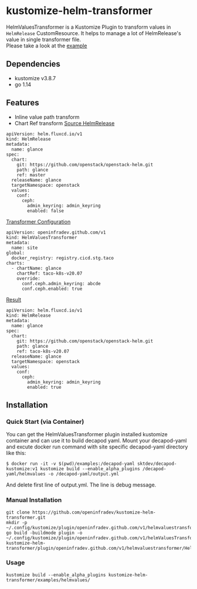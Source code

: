 # kustomize-helm-transformer
HelmValuesTransformer is a Kustomize Plugin to transform values in `HelmRelease` CustomResource.
It helps to manage a lot of HelmRelease's value in single transformer file.  
Please take a look at the [example](https://github.com/openinfradev/kustomize-helm-transformer/tree/master/examples/helmvalues)

## Dependencies
* kustomize v3.8.7
* go 1.14

## Features
* Inline value path transform
* Chart Ref transform
<u>Source HelmRelease</u>
```
apiVersion: helm.fluxcd.io/v1
kind: HelmRelease
metadata:
  name: glance
spec:
  chart:
    git: https://github.com/openstack/openstack-helm.git
    path: glance
    ref: master
  releaseName: glance
  targetNamespace: openstack
  values:
    conf:
      ceph:
        admin_keyring: admin_keyring
        enabled: false
```
<u>Transformer Configuration</u>
```
apiVersion: openinfradev.github.com/v1
kind: HelmValuesTransformer
metadata:
  name: site
global:
  docker_registry: registry.cicd.stg.taco
charts:
  - chartName: glance
    chartRef: taco-k8s-v20.07
    override:
      conf.ceph.admin_keyring: abcde
      conf.ceph.enabled: true
```
<u>Result</u>
```
apiVersion: helm.fluxcd.io/v1
kind: HelmRelease
metadata:
  name: glance
spec:
  chart:
    git: https://github.com/openstack/openstack-helm.git
    path: glance
    ref: taco-k8s-v20.07
  releaseName: glance
  targetNamespace: openstack
  values:
    conf:
      ceph:
        admin_keyring: admin_keyring
        enabled: true
```

## Installation
### Quick Start (via Container)
You can get the HelmValuesTransformer plugin installed kustomize container and can use it to build decapod yaml.
Mount your decapod-yaml and excute docker run command with site specific decapod-yaml directory like this:
```
$ docker run -it -v $(pwd)/examples:/decapod-yaml sktdev/decapod-kustomize:v1 kustomize build --enable_alpha_plugins /decapod-yaml/helmvalues -o /decapod-yaml/output.yml
```
And delete first line of output.yml. The line is debug message.
### Manual Installation
```
git clone https://github.com/openinfradev/kustomize-helm-transformer.git
mkdir -p ~/.config/kustomize/plugin/openinfradev.github.com/v1/helmvaluestransformer
go build -buildmode plugin -o ~/.config/kustomize/plugin/openinfradev.github.com/v1/helmValuesTransformer/HelmValuesTransformer.so kustomize-helm-transformer/plugin/openinfradev.github.com/v1/helmvaluestransformer/HelmValuesTransformer.go
```
### Usage
```
kustomize build --enable_alpha_plugins kustomize-helm-transformer/examples/helmvalues/
```
